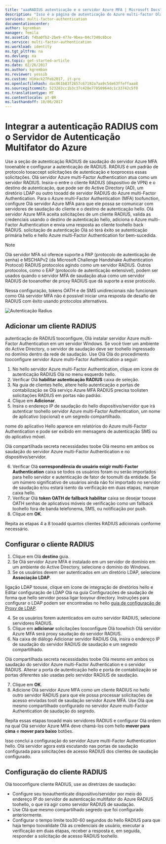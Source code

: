 ```yaml
---
title: "aaaRADIUS autenticação e o servidor Azure MFA | Microsoft Docs"
description: "Isso é a página de autenticação do Azure multi-factor Olá ajudará na implantação de autenticação RADIUS e servidor Azure multi-Factor Authentication."
services: multi-factor-authentication
documentationcenter: 
author: kgremban
manager: femila
ms.assetid: f4ba0fb2-2be9-477e-9bea-04c7340c8bce
ms.service: multi-factor-authentication
ms.workload: identity
ms.tgt_pltfrm: na
ms.devlang: na
ms.topic: get-started-article
ms.date: 02/26/2017
ms.author: kgremban
ms.reviewer: yossib
ms.custom: H1Hack27Feb2017, it-pro
ms.openlocfilehash: dac061b83f2657c67192a7aa9c5de63ffeffaaa8
ms.sourcegitcommit: 523283cc1b3c37c428e77850964dc1c33742c5f0
ms.translationtype: MT
ms.contentlocale: pt-BR
ms.lasthandoff: 10/06/2017
---
```

# <a name="integrate-radius-authentication-with-azure-multi-factor-authentication-server"></a>Integrar a autenticação RADIUS com o Servidor de Autenticação Multifator do Azure
Use a seção de autenticação RADIUS de saudação do servidor Azure MFA tooenable e configurar a autenticação de RADIUS. RADIUS é um padrão de protocolo tooaccept solicitações de autenticação e tooprocess essas solicitações. Olá servidor Azure multi-Factor Authentication atua como um servidor RADIUS. Insira-o entre o cliente RADIUS (dispositivo de VPN) e o destino de autenticação, que pode ser do Active Directory (AD), um diretório LDAP ou outro tooadd de servidor RADIUS do Azure multi-Factor Authentication. Para o Azure multi-Factor Authentication (MFA) toofunction, configure Olá servidor Azure MFA para que ele possa se comunicar com servidores de saudação do cliente e o destino de autenticação hello. Olá servidor Azure MFA aceita solicitações de um cliente RADIUS, valida as credenciais usando o destino de autenticação hello, adiciona o Azure multi-Factor Authentication e envia uma resposta ao cliente toohello back RADIUS. solicitação de autenticação Olá só terá êxito se autenticação primária hello e hello Azure multi-Factor Authentication for bem-sucedida.

> [!NOTE]
> Olá servidor MFA só oferece suporte a PAP (protocolo de autenticação de senha) e MSCHAPv2 (da Microsoft Challenge Handshake Authentication Protocol) RADIUS protocolos agindo como um servidor RADIUS.  Outros protocolos, como o EAP (protocolo de autenticação extensível), podem ser usados quando o servidor MFA de saudação atua como um servidor RADIUS de tooanother de proxy RADIUS que dá suporte a esse protocolo.
>
> Nessa configuração, tokens OATH e de SMS unidirecionais não funcionam como Olá servidor MFA não é possível iniciar uma resposta de desafio de RADIUS com êxito usando protocolos alternativos.

![Autenticação Radius](./media/multi-factor-authentication-get-started-server-rdg/radius.png)

## <a name="add-a-radius-client"></a>Adicionar um cliente RADIUS
autenticação de RADIUS tooconfigure, Olá instalar servidor Azure multi-Factor Authentication em um servidor Windows. Se você tiver um ambiente do Active Directory, o servidor de saudação deve ser toohello ingressado no domínio dentro da rede de saudação. Use Olá Olá do procedimento tooconfigure servidor Azure multi-Factor Authentication a seguir:

1. No hello servidor Azure multi-Factor Authentication, clique em ícone de autenticação RADIUS Olá no menu esquerdo hello.
2. Verificar Olá **habilitar autenticação RADIUS** caixa de seleção.
3. Na guia de clientes hello, altere hello autenticação e portas de contabilização se Olá serviço Azure MFA RADIUS precisa toolisten solicitações RADIUS em portas não padrão.
4. Clique em **Adicionar**.
5. Insira o endereço IP de saudação do hello dispositivo/servidor que irá autenticar toohello servidor Azure multi-Factor Authentication, um nome de aplicativo (opcional) e um segredo compartilhado.

  nome do aplicativo Hello aparece em relatórios do Azure multi-Factor Authentication e pode ser exibido em mensagens de autenticação SMS ou do aplicativo móvel.

  Olá compartilhada secreta necessidades toobe Olá mesmo em ambos os saudação do servidor Azure multi-Factor Authentication e no dispositivo/servidor.

6. Verificar Olá **correspondência do usuário exigir multi-Factor Authentication** caixa se todos os usuários foram ou serão importados para hello servidor e autenticação de fator de toomulti da entidade. Se um número significativo de usuários ainda não foi importado no servidor de saudação e/ou estará isento da verificação em duas etapas, marque caixa hello.
7. Verificar Olá **token OATH de fallback habilitar** caixa se desejar toouse OATH senhas de aplicativos móveis de verificação como um fallback toohello fora de banda telefonema, SMS, ou notificação por push.
8. Clique em **OK**.

Repita as etapas 4 a 8 tooadd quantos clientes RADIUS adicionais conforme necessário.

## <a name="configure-your-radius-client"></a>Configurar o cliente RADIUS

1. Clique em Olá **destino** guia.
2. Se Olá servidor Azure MFA é instalado em um servidor de domínio em um ambiente do Active Directory, selecione o domínio do Windows.
3. Se os usuários devem ser autenticados em um diretório LDAP, selecione **Associação LDAP**.

  ligação LDAP toouse, clique em ícone de integração de diretórios hello e Editar configuração de LDAP Olá na guia Configurações de saudação de forma que hello servidor possa ligar tooyour directory. Instruções para configurar o LDAP podem ser encontradas no hello [guia de configuração de Proxy de LDAP](multi-factor-authentication-get-started-server-ldap.md).

4. Se os usuários forem autenticados em outro servidor RADIUS, selecione servidores RADIUS.
5. Clique em **adicionar** solicitações tooconfigure Olá toowhich Olá servidor Azure MFA será proxy saudação do servidor RADIUS.
6. Na caixa de diálogo Adicionar servidor RADIUS Olá, insira o endereço IP de saudação do servidor RADIUS de saudação e um segredo compartilhado.

  Olá compartilhada secreta necessidades toobe Olá mesmo em ambos os saudação do servidor Azure multi-Factor Authentication e o servidor RADIUS. Alterar a porta de autenticação hello e porta de contabilização se portas diferentes são usadas pelo servidor RADIUS de saudação.

7. Clique em **OK**.
8. Adicione Olá servidor Azure MFA como um cliente RADIUS no hello outro servidor RADIUS para que ele possa processar solicitações de acesso enviadas tooit de saudação servidor Azure MFA. Use Olá que mesmo compartilhado configurado no servidor Azure multi-Factor Authentication de saudação do segredo.

Repita essas etapas tooadd mais servidores RADIUS e configurar Olá ordem na qual Olá servidor Azure MFA deve chamá-los com hello **mover para cima** e **mover para baixo** botões.

Isso conclui a configuração do servidor Azure multi-Factor Authentication hello. Olá servidor agora está escutando nas portas de saudação configurada para solicitações de acesso RADIUS dos clientes de saudação configurado.   

## <a name="radius-client-configuration"></a>Configuração do cliente RADIUS
Olá tooconfigure cliente RADIUS, use as diretrizes de saudação:

* Configure seu tooauthenticate dispositivo/servidor por meio do endereço IP do servidor de autenticação multifator do Azure RADIUS toohello, o que irá agir como servidor RADIUS de saudação.
* Use Olá que mesmo compartilhado segredo que foi configurado anteriormente.
* Configurar o tempo limite too30-60 segundos do hello RADIUS para que haja tempo toovalidate Olá as credenciais de usuário, executar a verificação em duas etapas, receber a resposta e, em seguida, responder a solicitação de acesso RADIUS toohello.
